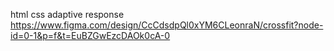 html css adaptive response
https://www.figma.com/design/CcCdsdpQl0xYM6CLeonraN/crossfit?node-id=0-1&p=f&t=EuBZGwEzcDAOk0cA-0
